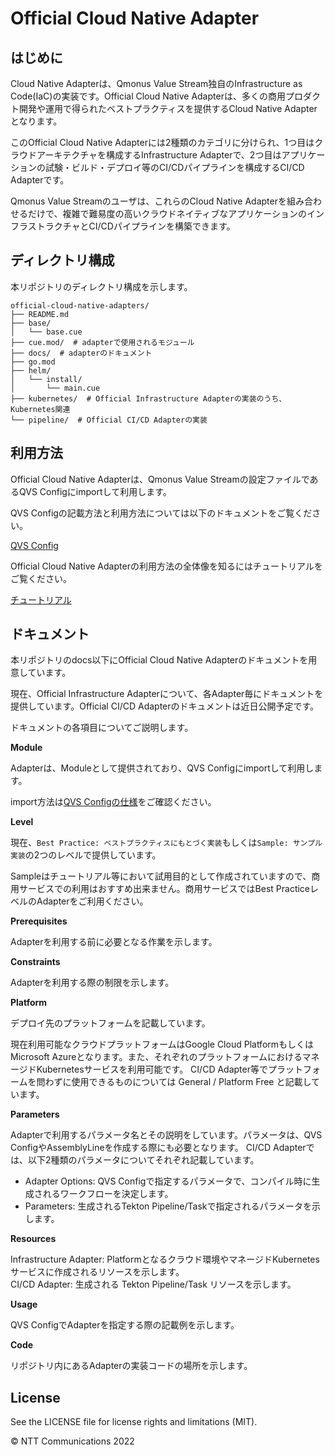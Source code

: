 # Official Cloud Native Adapter

## はじめに

Cloud Native Adapterは、Qmonus Value Stream独自のInfrastructure as Code(IaC)の実装です。Official Cloud Native Adapterは、多くの商用プロダクト開発や運用で得られたベストプラクティスを提供するCloud Native Adapterとなります。

このOfficial Cloud Native Adapterには2種類のカテゴリに分けられ、1つ目はクラウドアーキテクチャを構成するInfrastructure Adapterで、2つ目はアプリケーションの試験・ビルド・デプロイ等のCI/CDパイプラインを構成するCI/CD Adapterです。

Qmonus Value Streamのユーザは、これらのCloud Native Adapterを組み合わせるだけで、複雑で難易度の高いクラウドネイティブなアプリケーションのインフラストラクチャとCI/CDパイプラインを構築できます。

## ディレクトリ構成

本リポジトリのディレクトリ構成を示します。

```text
official-cloud-native-adapters/
├── README.md
├── base/
│   └── base.cue
├── cue.mod/  # adapterで使用されるモジュール
├── docs/  # adapterのドキュメント
├── go.mod
├── helm/
│   └── install/
│       └── main.cue
├── kubernetes/  # Official Infrastructure Adapterの実装のうち、Kubernetes関連
└── pipeline/  # Official CI/CD Adapterの実装
```

## 利用方法

Official Cloud Native Adapterは、Qmonus Value Streamの設定ファイルであるQVS Configにimportして利用します。

QVS Configの記載方法と利用方法については以下のドキュメントをご覧ください。

[QVS Config](https://docs.valuestream.qmonus.net/spec/qvs-config/)

Official Cloud Native Adapterの利用方法の全体像を知るにはチュートリアルをご覧ください。

[チュートリアル](https://docs.valuestream.qmonus.net/tutorials/preparation/)

## ドキュメント

本リポジトリのdocs以下にOfficial Cloud Native Adapterのドキュメントを用意しています。

現在、Official Infrastructure Adapterについて、各Adapter毎にドキュメントを提供しています。Official CI/CD Adapterのドキュメントは近日公開予定です。

ドキュメントの各項目についてご説明します。

**Module**

Adapterは、Moduleとして提供されており、QVS Configにimportして利用します。

import方法は[QVS Configの仕様](https://docs.valuestream.qmonus.net/spec/qvs-config/)をご確認ください。

**Level**

現在、`Best Practice: ベストプラクティスにもとづく実装`もしくは`Sample: サンプル実装`の2つのレベルで提供しています。

Sampleはチュートリアル等において試用目的として作成されていますので、商用サービスでの利用はおすすめ出来ません。商用サービスではBest PracticeレベルのAdapterをご利用ください。

**Prerequisites**

Adapterを利用する前に必要となる作業を示します。

**Constraints**

Adapterを利用する際の制限を示します。

**Platform**

デプロイ先のプラットフォームを記載しています。

現在利用可能なクラウドプラットフォームはGoogle Cloud PlatformもしくはMicrosoft Azureとなります。また、それぞれのプラットフォームにおけるマネージドKubernetesサービスを利用可能です。
CI/CD Adapter等でプラットフォームを問わずに使用できるものについては General / Platform Free と記載しています。

**Parameters**

Adapterで利用するパラメータ名とその説明をしています。パラメータは、QVS ConfigやAssemblyLineを作成する際にも必要となります。
CI/CD Adapterでは、以下2種類のパラメータについてそれぞれ記載しています。
- Adapter Options: QVS Configで指定するパラメータで、コンパイル時に生成されるワークフローを決定します。
- Parameters: 生成されるTekton Pipeline/Taskで指定されるパラメータを示します。

**Resources**

Infrastructure Adapter: Platformとなるクラウド環境やマネージドKubernetesサービスに作成されるリソースを示します。  
CI/CD Adapter:  生成される Tekton Pipeline/Task リソースを示します。

**Usage**

QVS ConfigでAdapterを指定する際の記載例を示します。

**Code**

リポジトリ内にあるAdapterの実装コードの場所を示します。

## License

See the LICENSE file for license rights and limitations (MIT).


&copy; NTT Communications 2022
